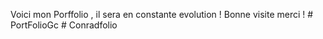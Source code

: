 Voici mon Porffolio , il sera en constante evolution ! Bonne visite merci !
#   P o r t F o l i o G c  
 #   C o n r a d f o l i o  
 